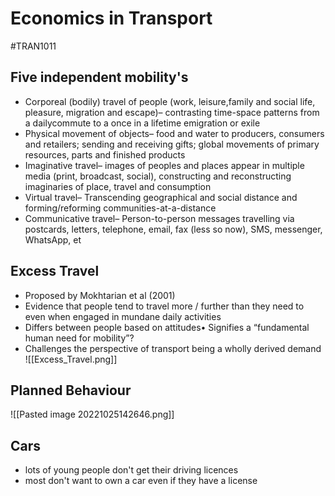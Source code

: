 # Economics in Transport
#TRAN1011 
## Five independent mobility's
- Corporeal (bodily) travel of people (work, leisure,family and social life, pleasure, migration and escape)– contrasting time-space patterns from a dailycommute to a once in a lifetime emigration or exile
- Physical movement of objects– food and water to producers, consumers and retailers; sending and receiving gifts; global movements of primary resources, parts and finished products
- Imaginative travel– images of peoples and places appear in multiple media (print, broadcast, social), constructing and reconstructing imaginaries of place, travel and consumption
- Virtual travel– Transcending geographical and social distance and forming/reforming communities-at-a-distance
- Communicative travel– Person-to-person messages travelling via postcards, letters, telephone, email, fax (less so now), SMS, messenger, WhatsApp, et

## Excess Travel
- Proposed by Mokhtarian et al (2001)
- Evidence that people tend to travel more / further than they need to even when engaged in mundane daily activities
- Differs between people based on attitudes• Signifies a “fundamental human need for mobility”?
- Challenges the perspective of transport being a wholly derived demand
![[Excess_Travel.png]]

## Planned Behaviour
![[Pasted image 20221025142646.png]]
## Cars
- lots of young people don't get their driving licences
- most don't want to own a car even if they have a license